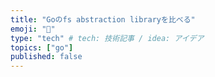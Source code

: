 ```yaml
---
title: "Goのfs abstraction libraryを比べる"
emoji: "📁"
type: "tech" # tech: 技術記事 / idea: アイデア
topics: ["go"]
published: false
---
```

